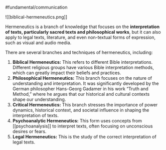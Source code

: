 #fundamental/communication

![[biblical-hermeneutics.png]]

Hermeneutics is a branch of knowledge that focuses on the **interpretation of texts, particularly sacred texts and philosophical works**, but it can also apply to legal texts, literature, and even non-textual forms of expression, such as visual and audio media.

There are several branches and techniques of hermeneutics, including:

1. **Biblical Hermeneutics:** This refers to different Bible interpretations. Different religious groups have various Bible interpretation methods, which can greatly impact their beliefs and practices.
2. **Philosophical Hermeneutics:** This branch focuses on the nature of understanding and interpretation. It was significantly developed by the German philosopher Hans-Georg Gadamer in his work “Truth and Method,” where he argues that our historical and cultural contexts shape our understanding.
3. **Critical Hermeneutics:** This branch stresses the importance of power dynamics, historical context, and societal influence in shaping the interpretation of texts.
4. **Psychoanalytic Hermeneutics:** This form uses concepts from [[psychoanalysis]] to interpret texts, often focusing on unconscious desires or fears.
5. **Legal Hermeneutics:** This is the study of the correct interpretation of legal texts.
